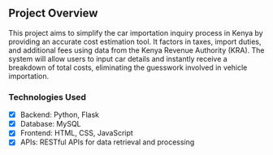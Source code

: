 ## Project Overview
This project aims to simplify the car importation inquiry process in Kenya by providing
an accurate cost estimation tool. It factors in taxes, import duties, and additional
fees using data from the Kenya Revenue Authority (KRA). The system will allow users to
input car details and instantly receive a breakdown of total costs, eliminating the guesswork
involved in vehicle importation.

### Technologies Used
- [x] Backend: Python, Flask
- [x] Database: MySQL
- [x] Frontend: HTML, CSS, JavaScript
- [x] APIs: RESTful APIs for data retrieval and processing
